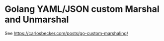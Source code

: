 # Golang YAML/JSON custom Marshal and Unmarshal

See https://carlosbecker.com/posts/go-custom-marshaling/
